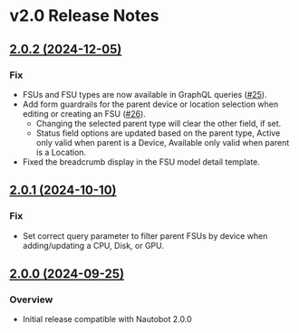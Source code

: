 # v2.0 Release Notes

## [2.0.2 (2024-12-05)](https://github.com/NVIDIA/nautobot-app-fsus/releases/tag/v2.0.2)

### Fix

- FSUs and FSU types are now available in GraphQL queries ([#25](https://github.com/NVIDIA/nautobot-app-fsus/issues/25)).
- Add form guardrails for the parent device or location selection when editing or creating an FSU ([#26](https://github.com/NVIDIA/nautobot-app-fsus/issues/26)).
  - Changing the selected parent type will clear the other field, if set.
  - Status field options are updated based on the parent type, Active only valid when parent is a Device, Available only valid when parent is a Location.
- Fixed the breadcrumb display in the FSU model detail template.

## [2.0.1 (2024-10-10)](https://github.com/NVIDIA/nautobot-app-fsus/releases/tag/v2.0.1)

### Fix

- Set correct query parameter to filter parent FSUs by device when adding/updating a CPU, Disk, or GPU.

## [2.0.0 (2024-09-25)](https://github.com/NVIDIA/nautobot-app-fsus/releases/tag/v2.0.0)

### Overview

- Initial release compatible with Nautobot 2.0.0
